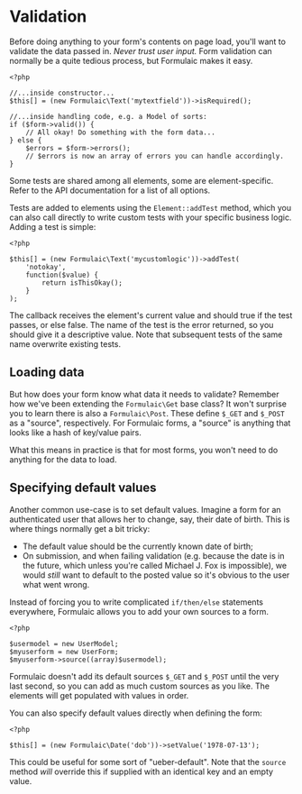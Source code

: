 # Validation

Before doing anything to your form's contents on page load, you'll want to
validate the data passed in. _Never trust user input._ Form validation can
normally be a quite tedious process, but Formulaic makes it easy.

    <?php

    //...inside constructor...
    $this[] = (new Formulaic\Text('mytextfield'))->isRequired();

    //...inside handling code, e.g. a Model of sorts:
    if ($form->valid()) {
        // All okay! Do something with the form data...
    } else {
        $errors = $form->errors();
        // $errors is now an array of errors you can handle accordingly.
    }

Some tests are shared among all elements, some are element-specific. Refer to
the API documentation for a list of all options.

Tests are added to elements using the `Element::addTest` method, which you can
also call directly to write custom tests with your specific business logic.
Adding a test is simple:

    <?php

    $this[] = (new Formulaic\Text('mycustomlogic'))->addTest(
        'notokay',
        function($value) {
            return isThisOkay();
        }
    );

The callback receives the element's current value and should true if the test
passes, or else false. The name of the test is the error returned, so you should
give it a descriptive value. Note that subsequent tests of the same name
overwrite existing tests.

## Loading data

But how does your form know what data it needs to validate? Remember how we've
been extending the `Formulaic\Get` base class? It won't surprise you to learn
there is also a `Formulaic\Post`. These define `$_GET` and `$_POST` as a
"source", respectively. For Formulaic forms, a "source" is anything that looks
like a hash of key/value pairs.

What this means in practice is that for most forms, you won't need to do
anything for the data to load.

## Specifying default values

Another common use-case is to set default values. Imagine a form for an
authenticated user that allows her to change, say, their date of birth. This is
where things normally get a bit tricky:

- The default value should be the currently known date of birth;
- On submission, and when failing validation (e.g. because the date is in the
  future, which unless you're called Michael J. Fox is impossible), we would
  _still_ want to default to the posted value so it's obvious to the user what
  went wrong.

Instead of forcing you to write complicated `if/then/else` statements
everywhere, Formulaic allows you to add your own sources to a form.

    <?php

    $usermodel = new UserModel;
    $myuserform = new UserForm;
    $myuserform->source((array)$usermodel);

Formulaic doesn't add its default sources `$_GET` and `$_POST` until the very
last second, so you can add as much custom sources as you like. The elements
will get populated with values in order.

You can also specify default values directly when defining the form:

    <?php

    $this[] = (new Formulaic\Date('dob'))->setValue('1978-07-13');

This could be useful for some sort of "ueber-default". Note that the `source`
method _will_ override this if supplied with an identical key and an empty
value.
